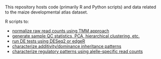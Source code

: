 This repository hosts code (primarily R and Python scripts) and data related to the maize developmental atlas dataset.

R scripts to:
- [normalize raw read counts using TMM approach](/src/br.03.collect.r)
- [generate sample QC statistics, PCA, hierarchical clustering, etc.](/src/br.11.qc.sample.r)
- [run DE tests using DESeq2 or edgeR](/src/br.15.de.1.run.r)
- [characterize additivity/dominance inheritance patterns](/src/br.15.de.2.r)
- [characterize regulatory patterns using alelle-specific read counts](/src/br.17.ase.1.run.r)



